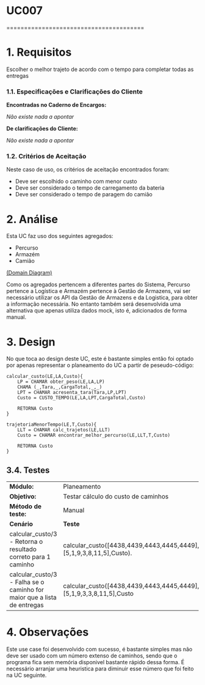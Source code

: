 # UC007
=======================================


# 1. Requisitos

Escolher o melhor trajeto de acordo com o tempo para completar todas as entregas

### 1.1. Especificações e Clarificações do Cliente  


 **Encontradas no Caderno de Encargos:**
 
 *Não existe nada a apontar*

 **De clarificações do Cliente:**
 
 *Não existe nada a apontar*

### 1.2. Critérios de Aceitação

Neste caso de uso, os critérios de aceitação encontrados foram:

- Deve ser escolhido o caminho com menor custo
- Deve ser considerado o tempo de carregamento da bateria 
- Deve ser considerado o tempo de paragem do camião


# 2. Análise

Esta UC faz uso dos seguintes agregados:
- Percurso
- Armazém
- Camião

[(Domain Diagram)](../../Modelo_de_Dominio/DM.svg)

Como os agregados pertencem a diferentes partes do Sistema, Percurso pertence a Logística e Armazém pertence à Gestão de Armazens, vai ser necessário utilizar os API da Gestão de Armazens e da Logistica, para obter a informação necessária.
No entanto também será desenvolvida uma alternativa que apenas utiliza dados mock, isto é, adicionados de forma manual.

# 3. Design

No que toca ao design deste UC, este é bastante simples então foi optado por apenas representar o planeamento do UC a partir de peseudo-código:

    calcular_custo(LE,LA,Custo){
        LP = CHAMAR obter_peso(LE,LA,LP)
        CHAMA (_,Tara,_,CargaTotal,_,_)
        LPT = CHAMAR acresenta_tara(Tara,LP,LPT)
        Custo = CUSTO_TEMPO(LE,LA,LPT,CargaTotal,Custo)

        RETORNA Custo
    }

    trajetoriaMenorTempo(LE,T,Custo){
        LLT = CHAMAR calc_trajetos(LE,LLT)
        Custo = CHAMAR encontrar_melhor_percurso(LE,LLT,T,Custo)

        RETORNA Custo
    }


## 3.4. Testes 

| | | |
| --- | --- | --- |
| **Módulo:** | Planeamento |
| **Objetivo:** | Testar cálculo do custo de caminhos |
| **Método de teste:** | Manual |
| **Cenário** | **Teste** | **Resultado Esperado** |
| calcular_custo/3 - Retorna o resultado correto para 1 caminho|calcular_custo([4438,4439,4443,4445,4449],[5,1,9,3,8,11,5],Custo).  | Custo = 555.270127118644
| calcular_custo/3 - Falha se o caminho for maior que a lista de entregas | calcular_custo([4438,4439,4443,4445,4449],[5,1,9,3,3,8,11,5],Custo |  false | 



# 4. Observações

Este use case foi desenvolvido com sucesso, é bastante simples mas não deve ser usado com um número extenso de caminhos, sendo que o programa fica sem memória disponivel bastante rápido dessa forma. É necessário arranjar uma heuristica para diminuir esse número que foi feito na UC seguinte.